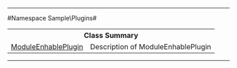

- - -

#Namespace Sample\Plugins#

<table class="title">
<tr><th colspan="2" class="title">Class Summary</th></tr>
<tr><td class="name"><a href="https://github.com/JeyDotC/Hirudo-docs/blob/master/sample/plugins/ModuleEnhablePlugin.md">ModuleEnhablePlugin</a></td><td class="description">Description of ModuleEnhablePlugin</td></tr>
</table>

- - -

